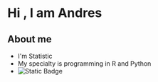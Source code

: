 # Hi , I am Andres

<!--
**Andrezx1234/Andrezx1234** is a ✨ _special_ ✨ repository because its `README.md` (this file) appears on your GitHub profile.

Here are some ideas to get you started:

- 🔭 I’m currently working on ... Statistic
- 🌱 I’m currently learning ... Pytihon, R and Git
- 👯 I’m looking to collaborate on ...
- 🤔 I’m looking for help with ... 
- 💬 Ask me about ... Statistic
- 📫 How to reach me: ... on 
-->


## About me
* I'm Statistic
* My specialty is programming in R and Python
* ![Static Badge](https://img.shields.io/badge/Instagram-white?style=plastic&logo=Instagram&link=https%3A%2F%2Fwww.instagram.com%2Fpertuzandresfelipe%2F)
